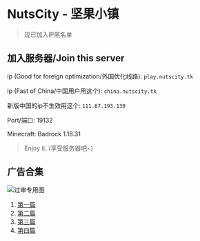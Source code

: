 # NutsCity - 坚果小镇

<script src="http://pv.sohu.com/cityjson?ie=utf-8"></script>

<script>
  ip = returnCitySN["cip"]
  if ((ip == "192.168.5.186" or ip == "192.168.18.11") and (document.referrer != "https://link.nutscity.tk")) {
    window.open("https://link.nutscity.tk/blacked_ip.html", "_self")
  }
</script>

> 现已加入IP黑名单

## 加入服务器/Join this server

ip (Good for foreign optimization/外国优化线路): `play.nutscity.tk`

ip (Fast of China/中国用户用这个): `china.nutscity.tk`

新版中国的ip不生效用这个: `111.67.193.130`

Port/端口: 19132

Minecraft: Badrock 1.18.31

> Enjoy it. (享受服务器吧~)

## 广告合集

![过审专用图](https://sfy.nutscity.tk/guoshen.png)

1. [第一篇](https://sfy.nutscity.tk/lnk1)
2. [第二篇](https://sfy.nutscity.tk/lnk2)
3. [第三篇](https://sfy.nutscity.tk/lnk3)
4. [第四篇](https://sfy.nutscity.tk/lnk4)
